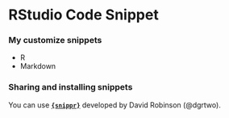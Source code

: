 RStudio Code Snippet
======

### My customize snippets

* R
* Markdown

### Sharing and installing snippets

You can use [**`{snippr}`**](https://github.com/dgrtwo/snippr) developed by David Robinson (@dgrtwo).
